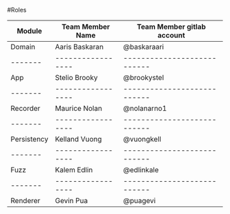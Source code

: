 #Roles



Module | Team Member Name| Team Member gitlab account
-------|-----------------|---------------------------
Domain | Aaris Baskaran  | @baskaraari
-------|-----------------|---------------------------
App | Stelio Brooky  | @brookystel
-------|-----------------|---------------------------
Recorder | Maurice Nolan  | @nolanarno1
-------|-----------------|---------------------------
Persistency | Kelland Vuong  | @vuongkell
-------|-----------------|---------------------------
Fuzz | Kalem Edlin  | @edlinkale
-------|-----------------|---------------------------
Renderer | Gevin Pua  | @puagevi

